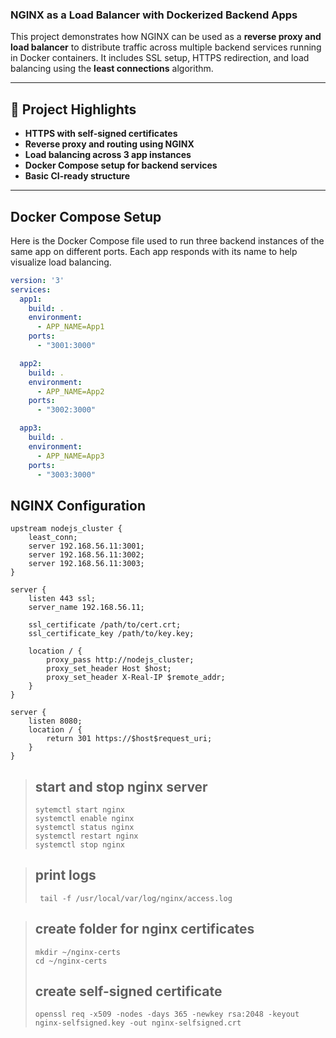 ### NGINX as a Load Balancer with Dockerized Backend Apps

This project demonstrates how NGINX can be used as a **reverse proxy and load balancer** to distribute traffic across multiple backend services running in Docker containers. It includes SSL setup, HTTPS redirection, and load balancing using the **least connections** algorithm.

---

## 📌 Project Highlights

- **HTTPS with self-signed certificates**
- **Reverse proxy and routing using NGINX**
- **Load balancing across 3 app instances**
- **Docker Compose setup for backend services**
- **Basic CI-ready structure**

---

## Docker Compose Setup

Here is the Docker Compose file used to run three backend instances of the same app on different ports. Each app responds with its name to help visualize load balancing.

```yaml
version: '3'
services:
  app1:
    build: .
    environment:
      - APP_NAME=App1
    ports:
      - "3001:3000"

  app2:
    build: .
    environment:
      - APP_NAME=App2
    ports:
      - "3002:3000"

  app3:
    build: .
    environment:
      - APP_NAME=App3
    ports:
      - "3003:3000"
```

## NGINX Configuration
```nginx configuration
upstream nodejs_cluster {
    least_conn;
    server 192.168.56.11:3001;
    server 192.168.56.11:3002;
    server 192.168.56.11:3003;
}

server {
    listen 443 ssl;
    server_name 192.168.56.11;

    ssl_certificate /path/to/cert.crt;
    ssl_certificate_key /path/to/key.key;

    location / {
        proxy_pass http://nodejs_cluster;
        proxy_set_header Host $host;
        proxy_set_header X-Real-IP $remote_addr;
    }
}

server {
    listen 8080;
    location / {
        return 301 https://$host$request_uri;
    }
}
```

> ## start and stop nginx server
> ```shell
> sytemctl start nginx
> systemctl enable nginx
> systemctl status nginx
> systemctl restart nginx
> systemctl stop nginx
> ```


> ## print logs
> ```shell
>  tail -f /usr/local/var/log/nginx/access.log
>```


> ## create folder for nginx certificates
> ```shell
> mkdir ~/nginx-certs
> cd ~/nginx-certs
>```
> ## create self-signed certificate
> ```shell
> openssl req -x509 -nodes -days 365 -newkey rsa:2048 -keyout nginx-selfsigned.key -out nginx-selfsigned.crt
>```

